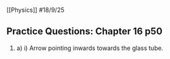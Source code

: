 [[Physics]]
#18/9/25 
## Practice Questions: Chapter 16 p50
1) a) i) Arrow  pointing inwards towards the glass tube.